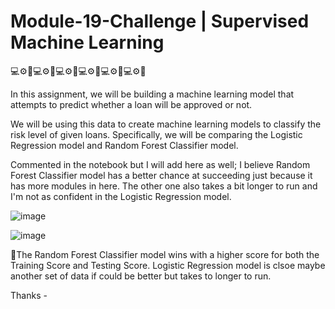 # Module-19-Challenge | Supervised Machine Learning

:computer::gear::brain::computer::gear::brain::computer::gear::brain::computer::gear::brain::computer::gear::brain::computer::gear::brain:

In this assignment, we will be building a machine learning model that attempts to predict whether a loan will be approved or not.


We will be using this data to create machine learning models to classify the risk level of given loans. Specifically, we will be comparing the Logistic Regression model and Random Forest Classifier model.


Commented in the notebook but I will add here as well; I believe Random Forest Classifier model has a better chance at succeeding just because it has more modules in here. The other one also takes a bit longer to run and I'm not as confident in the Logistic Regression model.

![image](https://user-images.githubusercontent.com/30300016/201417619-c3458a65-73c3-421f-9bba-0b0b63d0813f.png)




![image](https://user-images.githubusercontent.com/30300016/201417635-9de441f8-bad4-48a4-80ab-f40da29e4a33.png)





:brain:The Random Forest Classifier model wins with a higher score for both the Training Score and Testing Score.
Logistic Regression model is clsoe maybe another set of data if could be better but takes to longer to run.


Thanks - 
